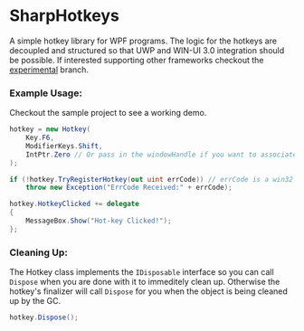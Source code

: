 # SharpHotkeys
A simple hotkey library for WPF programs. The logic for the hotkeys are decoupled and structured so that UWP and WIN-UI 3.0 integration should be possible. If interested supporting other frameworks checkout the <a href="https://github.com/ChaseRoth/SharpHotkeys/tree/experimental">experimental</a> branch.

### Example Usage:
Checkout the sample project to see a working demo.
```cs
hotkey = new Hotkey(
    Key.F6, 
    ModifierKeys.Shift, 
    IntPtr.Zero // Or pass in the windowHandle if you want to associate with the window instead of the calling thread.
);

if (!hotkey.TryRegisterHotkey(out uint errCode)) // errCode is a win32 error number that can be looked up.
    throw new Exception("ErrCode Received:" + errCode);

hotkey.HotkeyClicked += delegate
{
    MessageBox.Show("Hot-key Clicked!");
};   
```

### Cleaning Up:

The Hotkey class implements the `IDisposable` interface so you can call `Dispose` when you are done with it to immeditely clean up. Otherwise the hotkey's finalizer will call `Dispose` for you when the object is being cleaned up by the GC.

```cs
hotkey.Dispose();
```
